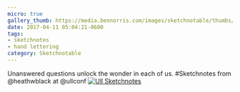 ```yaml
---
micro: true
gallery_thumb: https://media.bennorris.com/images/sketchnotable/thumbs/ull-2017-sketchnotes-12.jpg
date: 2017-04-11 05:04:21-0600
tags:
- sketchnotes
- hand lettering
category: Sketchnotable
---
```


Unanswered questions unlock the wonder in each of us. #Sketchnotes from @heathwblack at @ullconf [![Ull Sketchnotes](https://media.bennorris.com/images/sketchnotable/ull-2017/ull-2017-sketchnotes-12.jpg)](https://media.bennorris.com/images/sketchnotable/ull-2017/ull-2017-sketchnotes-12.jpg)
